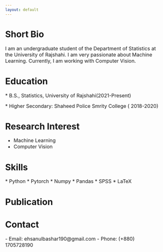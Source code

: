 ```yaml
---
layout: default
---
```


# Short Bio

<span style="font-size: 16px;">
I am an undergraduate student of the Department of Statistics at the University of Rajshahi. I am very passionate about Machine Learning. Currently, I am working with Computer Vision.
</span>

# Education
<span style="font-size: 16px;">
* B.S., Statistics, University of Rajshahi(2021-Present)
</span>

<span style="font-size: 16px;">  * Higher Secondary: Shaheed Police Smrity College ( 2018-2020)</span>


# Research Interest
<span style="font-size: 16px;">

* Machine Learning
* Computer Vision

</span>


# Skills
<span style="font-size: 16px;">
* Python
* Pytorch
* Numpy
* Pandas
* SPSS
* LaTeX
</span>

# Publication


# Contact
<span style="font-size: 16px;">
 - Email: ehsanulbashar190@gmail.com
 - Phone: (+880) 1705728190
</span>




